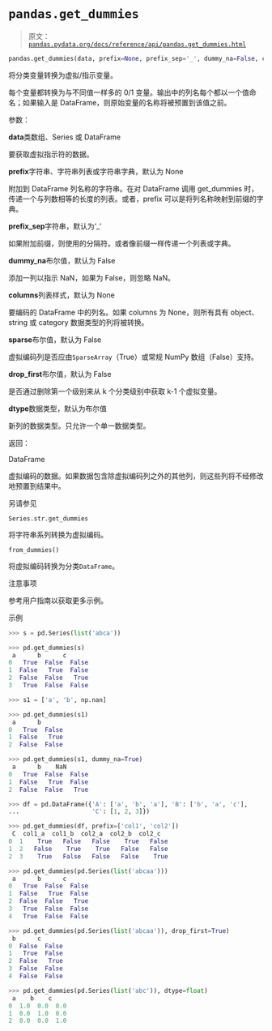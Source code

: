 # `pandas.get_dummies`

> 原文：[`pandas.pydata.org/docs/reference/api/pandas.get_dummies.html`](https://pandas.pydata.org/docs/reference/api/pandas.get_dummies.html)

```py
pandas.get_dummies(data, prefix=None, prefix_sep='_', dummy_na=False, columns=None, sparse=False, drop_first=False, dtype=None)
```

将分类变量转换为虚拟/指示变量。

每个变量都转换为与不同值一样多的 0/1 变量。输出中的列名每个都以一个值命名；如果输入是 DataFrame，则原始变量的名称将被预置到该值之前。

参数：

**data**类数组、Series 或 DataFrame

要获取虚拟指示符的数据。

**prefix**字符串、字符串列表或字符串字典，默认为 None

附加到 DataFrame 列名称的字符串。在对 DataFrame 调用 get_dummies 时，传递一个与列数相等的长度的列表。或者，prefix 可以是将列名称映射到前缀的字典。

**prefix_sep**字符串，默认为‘_’

如果附加前缀，则使用的分隔符。或者像前缀一样传递一个列表或字典。

**dummy_na**布尔值，默认为 False

添加一列以指示 NaN，如果为 False，则忽略 NaN。

**columns**列表样式，默认为 None

要编码的 DataFrame 中的列名。如果 columns 为 None，则所有具有 object、string 或 category 数据类型的列将被转换。

**sparse**布尔值，默认为 False

虚拟编码列是否应由`SparseArray`（True）或常规 NumPy 数组（False）支持。

**drop_first**布尔值，默认为 False

是否通过删除第一个级别来从 k 个分类级别中获取 k-1 个虚拟变量。

**dtype**数据类型，默认为布尔值

新列的数据类型。只允许一个单一数据类型。

返回：

DataFrame

虚拟编码的数据。如果数据包含除虚拟编码列之外的其他列，则这些列将不经修改地预置到结果中。

另请参见

`Series.str.get_dummies`

将字符串系列转换为虚拟编码。

`from_dummies()`

将虚拟编码转换为分类`DataFrame`。

注意事项

参考用户指南以获取更多示例。

示例

```py
>>> s = pd.Series(list('abca')) 
```

```py
>>> pd.get_dummies(s)
 a      b      c
0   True  False  False
1  False   True  False
2  False  False   True
3   True  False  False 
```

```py
>>> s1 = ['a', 'b', np.nan] 
```

```py
>>> pd.get_dummies(s1)
 a      b
0   True  False
1  False   True
2  False  False 
```

```py
>>> pd.get_dummies(s1, dummy_na=True)
 a      b    NaN
0   True  False  False
1  False   True  False
2  False  False   True 
```

```py
>>> df = pd.DataFrame({'A': ['a', 'b', 'a'], 'B': ['b', 'a', 'c'],
...                    'C': [1, 2, 3]}) 
```

```py
>>> pd.get_dummies(df, prefix=['col1', 'col2'])
 C  col1_a  col1_b  col2_a  col2_b  col2_c
0  1    True   False   False    True   False
1  2   False    True    True   False   False
2  3    True   False   False   False    True 
```

```py
>>> pd.get_dummies(pd.Series(list('abcaa')))
 a      b      c
0   True  False  False
1  False   True  False
2  False  False   True
3   True  False  False
4   True  False  False 
```

```py
>>> pd.get_dummies(pd.Series(list('abcaa')), drop_first=True)
 b      c
0  False  False
1   True  False
2  False   True
3  False  False
4  False  False 
```

```py
>>> pd.get_dummies(pd.Series(list('abc')), dtype=float)
 a    b    c
0  1.0  0.0  0.0
1  0.0  1.0  0.0
2  0.0  0.0  1.0 
```
